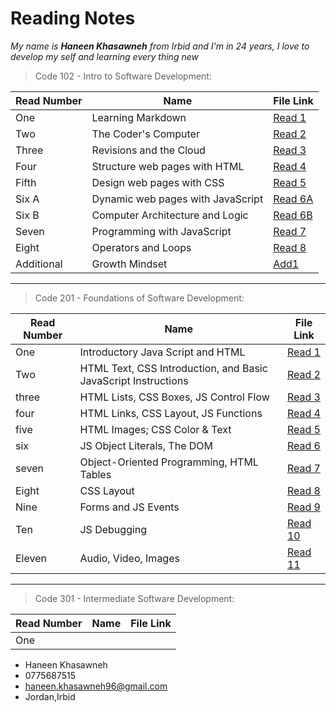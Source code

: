  # Reading Notes

*My name is **Haneen Khasawneh** from Irbid and I'm in 24 years, I love to develop my self and learning every thing new*


> Code 102 - Intro to Software Development:

Read Number | Name | File Link
------------ | ------------- | -------------
One | Learning Markdown | [Read 1](https://github.com/HaneenKh88/reading-note/blob/main/First-Read.md)
Two | The Coder's Computer | [Read 2](https://github.com/HaneenKh88/reading-note/blob/main/Second-Read.md)
Three | Revisions and the Cloud | [Read 3](https://github.com/HaneenKh88/reading-note/blob/main/Third-Read.md)
Four | Structure web pages with HTML | [Read 4](https://github.com/HaneenKh88/reading-note/blob/main/Fourth-Read.md)
Fifth | Design web pages with CSS | [Read 5](https://github.com/HaneenKh88/reading-note/blob/main/Read_5.md)
Six A | Dynamic web pages with JavaScript |[Read 6A](https://github.com/HaneenKh88/reading-note/blob/main/Read_6a.md)
Six B | Computer Architecture and Logic | [Read 6B](https://github.com/HaneenKh88/reading-note/blob/main/Read_6b.md)
Seven | Programming with JavaScript | [Read 7](https://github.com/HaneenKh88/reading-note/blob/main/Read_7.md)
Eight | Operators and Loops | [Read 8](https://github.com/HaneenKh88/reading-note/blob/main/Read_8.md)
Additional | Growth Mindset | [Add1](https://github.com/HaneenKh88/reading-note/blob/main/Mindset.md)

*************************************************

> Code 201 - Foundations of Software Development: 

Read Number | Name | File Link
------------ | ------------- | -------------
One | Introductory Java Script and HTML | [Read 1](https://github.com/HaneenKh88/reading-note/blob/main/Read1.md) 
Two | HTML Text, CSS Introduction, and Basic JavaScript Instructions | [Read 2](https://github.com/HaneenKh88/reading-note/blob/main/Read2.md)
three | HTML Lists, CSS Boxes, JS Control Flow | [Read 3](https://github.com/HaneenKh88/reading-note/blob/main/Read3.md)
four | HTML Links, CSS Layout, JS Functions | [Read 4](https://github.com/HaneenKh88/reading-note/blob/main/Read4.md)
five | HTML Images; CSS Color & Text | [Read 5](https://github.com/HaneenKh88/reading-note/blob/main/Read5.md)
six | JS Object Literals, The DOM | [Read 6](https://github.com/HaneenKh88/reading-note/blob/main/Read6.md)
seven | Object-Oriented Programming, HTML Tables | [Read 7](https://github.com/HaneenKh88/reading-note/blob/main/Read7)
Eight | CSS Layout | [Read 8](https://github.com/HaneenKh88/reading-note/blob/main/Read8)
Nine | Forms and JS Events | [Read 9](https://github.com/HaneenKh88/reading-note/blob/main/Read9)
Ten | JS Debugging | [Read 10](https://github.com/HaneenKh88/reading-note/blob/main/Read10)
Eleven | Audio, Video, Images | [Read 11](https://github.com/HaneenKh88/reading-note/blob/main/Read11)

*****************************************************

> Code 301 - Intermediate Software Development:

Read Number | Name | File Link
------------ | ------------- | -------------
One |  | 


* Haneen Khasawneh 
* 0775687515
* haneen.khasawneh96@gmail.com
* Jordan,Irbid
